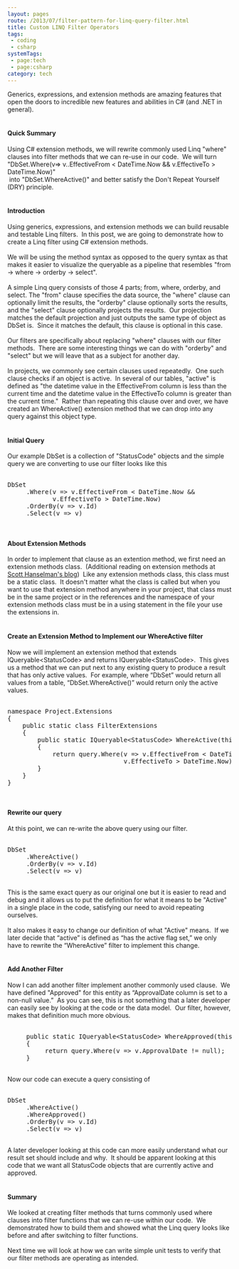 ```yaml
---
layout: pages
route: /2013/07/filter-pattern-for-linq-query-filter.html
title: Custom LINQ Filter Operators
tags:
 - coding
 - csharp
systemTags:
 - page:tech
 - page:csharp
category: tech
---
```

<div class="NoSpacing">
Generics, expressions, and extension methods are amazing
features that open the doors to incredible new features and abilities in C#
(and .NET in general).<br />
<br />
<h4>
Quick Summary</h4>
</div>
<div class="NoSpacing">
Using C# extension methods, we will rewrite commonly used Linq "where" clauses into filter methods that we can re-use in our code. &nbsp;We will turn<br />
"DbSet.Where(v=&gt; v..EffectiveFrom &lt; DateTime.Now &amp;&amp; v.EffectiveTo &gt; DateTime.Now)"<br />
&nbsp;into "DbSet.WhereActive()" and better satisfy the Don't Repeat Yourself (DRY) principle.<br />
<br />
<h4>
Introduction</h4>
Using generics, expressions, and extension methods we can build reusable and testable Linq
filters. &nbsp;In this post, we are going to demonstrate how to create a Linq filter using C# extension methods.</div>
<div class="NoSpacing">
<br /></div>
<div class="NoSpacing">
We will be using the method syntax as opposed to the query syntax as that makes it easier to visualize the queryable as a pipeline that resembles "from -&gt; where -&gt; orderby -&gt; select".<br />
<br />
A simple Linq query consists of those 4 parts; from, where, orderby, and select. The "from" clause
specifies the data source, the "where" clause can optionally limit the results,
the "orderby" clause optionally sorts the results, and the "select"
clause optionally projects the results. &nbsp;Our projection matches the default projection and just outputs the same type of object as DbSet is. &nbsp;Since it matches the default, this clause is optional in this case.</div>
<div class="NoSpacing">
<br />
Our filters are specifically about replacing "where" clauses with our filter methods. &nbsp;There are some interesting things we can do with "orderby" and "select" but we will leave that as a subject for another day.<br />
<br /></div>
<div class="NoSpacing">
In projects, we commonly see certain clauses used
repeatedly.&nbsp; One such clause checks if an
object is active.&nbsp; In several of our
tables, "active" is defined as "the datetime value in the
EffectiveFrom column is less than the current time and the datetime value in
the EffectiveTo column is greater than the current time."&nbsp; Rather than repeating this clause over and
over, we have created an WhereActive() extension method that we can drop into any
query against this object type.</div>
<div class="NoSpacing">
<br />
<h4>
Initial Query</h4>
<div>
Our example DbSet is a collection of "StatusCode" objects and the simple query we are converting to use our filter looks like this</div>
<br />
<pre>DbSet
     .Where(v =&gt; v.EffectiveFrom &lt; DateTime.Now &amp;&amp;
            v.EffectiveTo &gt; DateTime.Now)
     .OrderBy(v =&gt; v.Id)
     .Select(v =&gt; v)
</pre>
<div>
<br /></div>
<h4>
About Extension Methods</h4>
</div>
<div class="NoSpacing">
In order to implement that clause as an extention method, we
first need an extension methods class. &nbsp;(Additional reading on extension methods at <a href="http://www.hanselman.com/blog/HowDoExtensionMethodsWorkAndWhyWasANewCLRNotRequired.aspx">Scott Hanselman's blog</a>) &nbsp;Like any extension methods class, this class must be a static
class. &nbsp;It doesn't matter what the class is called but when you want to use that extension method anywhere in your project, that class must be in the same project or in the references and the namespace of your extension methods class must be in a using statement in the file your use the extensions in.<br />
<br />
<h4>
Create an Extension Method to Implement our WhereActive filter</h4>
Now we will implement an
extension method that extends IQueryable&lt;StatusCode&gt; and returns IQueryable&lt;StatusCode&gt;.&nbsp; This gives us a method that we can put next
to any existing query to produce a result that has only active values.&nbsp; For example, where &#8220;DbSet&#8221; would return all
values from a table, &#8220;DbSet.WhereActive()&#8221; would return only the active values.</div>
<div class="NoSpacing">
<br /></div>
<pre class="brush: csharp" name="code">namespace Project.Extensions
{
    public static class FilterExtensions
    {
        public static IQueryable&lt;StatusCode&gt; WhereActive(this IQueryable&lt;StatusCode&gt; query)
        {
            return query.Where(v =&gt; v.EffectiveFrom &lt; DateTime.Now &amp;&amp;
                               v.EffectiveTo &gt; DateTime.Now);
        }
    }
}
</pre>
<div class="NoSpacing">
<br />
<h4>
Rewrite our query</h4>
At this point, we can re-write the above query using our filter.<br />
<br />
<pre>DbSet
     .WhereActive()
     .OrderBy(v =&gt; v.Id)
     .Select(v =&gt; v)</pre>
<br />
This is the same exact query as our original one but it is easier to read and debug and it allows us to put the definition for what it means to be "Active" in a single place in the code, satisfying our need to avoid repeating ourselves.<br />
<br />
It also makes it easy to change our definition of what "Active" means. &nbsp;If we later decide that &#8220;active&#8221; is defined as &#8220;has the active flag set,&#8221; we only have to rewrite the &#8220;WhereActive&#8221; filter to implement this change.<br />
<br />
<h4>
Add Another Filter</h4>
Now I can add another filter implement another commonly used clause. &nbsp;We have defined "Approved" for this entity as &#8220;ApprovalDate column is set to a non-null value.&#8221; &nbsp;As you can see, this is not something that a later developer can easily see by looking at the code or the data model. &nbsp;Our filter, however, makes that definition much more obvious.</div>
<div class="NoSpacing">
<br /></div>
<pre class="brush: csharp" name="code">     public static IQueryable&lt;StatusCode&gt; WhereApproved(this IQueryable&lt;StatusCode&gt; query)
     {
          return query.Where(v =&gt; v.ApprovalDate != null);
     }
</pre>
<br />
<div class="NoSpacing">
Now our code can execute a query consisting of<br />
<br />
<pre>DbSet
     .WhereActive()
     .WhereApproved()
     .OrderBy(v =&gt; v.Id)
     .Select(v =&gt; v)</pre>
<br />
A later developer looking at this code can more easily understand what our result set should include and why. &nbsp;It should be apparent looking at this code that we want all StatusCode objects that are currently active and approved.</div>
<div class="NoSpacing">
<br />
<h4>
Summary</h4>
We looked at creating filter methods that turns commonly used where clauses into filter functions that we can re-use within our code. &nbsp;We demonstrated how to build them and showed what the Linq query looks like before and after switching to filter functions.</div>
<div class="NoSpacing">
<br /></div>
<div class="NoSpacing">
Next time we will look at how we can write simple unit tests to verify that our filter methods are operating as intended.</div>
<div class="NoSpacing">
<br /></div>
<div class="NoSpacing">
<br /></div>
<div class="NoSpacing">
<br /></div>
